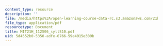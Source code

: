 ```yaml
---
content_type: resource
description: ''
file: /media/https%3A/open-learning-course-data-rc.s3.amazonaws.com/21h-112-the-american-revolution-spring-2006/5d4552b05350adfe076659e4915e309b_MIT21H_112S06_syllS10.pdf
file_type: application/pdf
resourcetype: Document
title: MIT21H_112S06_syllS10.pdf
uid: 5d4552b0-5350-adfe-0766-59e4915e309b
---
```

